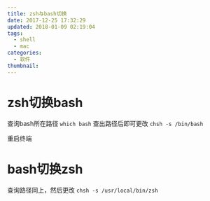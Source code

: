 ```yaml
---
title: zsh与bash切换
date: 2017-12-25 17:32:29
updated: 2018-01-09 02:19:04
tags: 
  - shell
  - mac
categories:
  - 软件
thumbnail:
---
```


# zsh切换bash

查询bash所在路径
`which bash`
查出路径后即可更改
`chsh -s /bin/bash`

重启终端

# bash切换zsh

查询路径同上，然后更改
`chsh -s /usr/local/bin/zsh`

